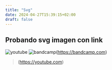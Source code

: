 ```yaml
---
title: "Svg"
date: 2024-04-27T15:39:15+02:00
draft: false
---
```

## Probando svg imagen con link
![youtube](../links/youtube.png)
![bandcamp](../links/bandcamp.png)(https://bandcamp.com)
> (https://youtube.com)
